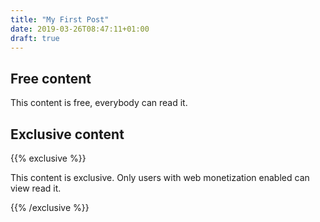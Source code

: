 ```yaml
---
title: "My First Post"
date: 2019-03-26T08:47:11+01:00
draft: true
---
```


## Free content

This content is free, everybody can read it.

## Exclusive content

{{% exclusive %}}

This content is exclusive. Only users with web monetization enabled can view read it.

{{% /exclusive %}}

